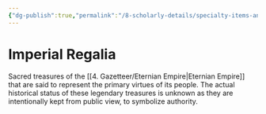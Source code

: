 ```yaml
---
{"dg-publish":true,"permalink":"/8-scholarly-details/specialty-items-and-materials/key-items/artifacts/imperial-regalia/imperial-regalia/","noteIcon":""}
---
```


# Imperial Regalia

Sacred treasures of the [[4. Gazetteer/Eternian Empire\|Eternian Empire]] that are said to represent the primary virtues of its people. The actual historical status of these legendary treasures is unknown as they are intentionally kept from public view, to symbolize authority. 